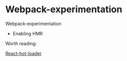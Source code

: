 # Webpack-experimentation
Webpack-experimentation

- Enabling HMR

Worth reading:

[React-hot-loader](https://github.com/gaearon/react-hot-loader)
